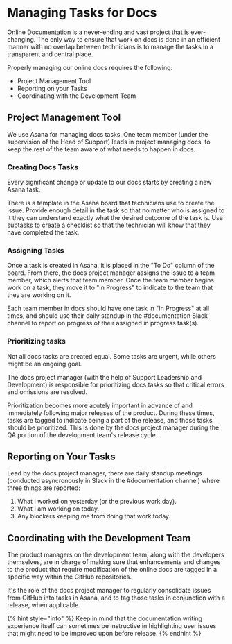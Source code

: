 # Managing Tasks for Docs

Online Documentation is a never-ending and vast project that is ever-changing. The only way to ensure that work on docs is done in an efficient manner with no overlap between technicians is to manage the tasks in a transparent and central place.

Properly managing our online docs requires the following:

* Project Management Tool
* Reporting on your Tasks
* Coordinating with the Development Team

## Project Management Tool

We use Asana for managing docs tasks. One team member \(under the supervision of the Head of Support\) leads in project managing docs, to keep the rest of the team aware of what needs to happen in docs.

### Creating Docs Tasks

Every significant change or update to our docs starts by creating a new Asana task. 

There is a template in the Asana board that technicians use to create the issue. Provide enough detail in the task so that no matter who is assigned to it they can understand exactly what the desired outcome of the task is. Use subtasks to create a checklist so that the technician will know that they have completed the task.

### Assigning Tasks

Once a task is created in Asana, it is placed in the "To Do" column of the board. From there, the docs project manager assigns the issue to a team member, which alerts that team member. Once the team member begins work on a task, they move it to "In Progress" to indicate to the team that they are working on it. 

Each team member in docs should have one task in "In Progress" at all times, and should use their daily standup in the #documentation Slack channel to report on progress of their assigned in progress task\(s\).

### Prioritizing tasks

Not all docs tasks are created equal. Some tasks are urgent, while others might be an ongoing goal.

The docs project manager \(with the help of Support Leadership and Development\) is responsible for prioritizing docs tasks so that critical errors and omissions are resolved. 

Prioritization becomes more acutely important in advance of and immediately following major releases of the product. During these times, tasks are tagged to indicate being a part of the release, and those tasks should be prioritized. This is done by the docs project manager during the QA portion of the development team's release cycle.

## Reporting on Your Tasks

Lead by the docs project manager, there are daily standup meetings \(conducted asyncronously in Slack in the #documentation channel\) where three things are reported:

1. What I worked on yesterday \(or the previous work day\).
1. What I am working on today.
1. Any blockers keeping me from doing that work today.

## Coordinating with the Development Team

The product managers on the development team, along with the developers themselves, are in charge of making sure that enhancements and changes to the product that require modification of the online docs are tagged in a specific way within the GitHub repositories. 

It's the role of the docs project manager to regularly consolidate issues from GitHub into tasks in Asana, and to tag those tasks in conjunction with a release, when applicable.

{% hint style="info" %}
Keep in mind that the documentation writing experience itself can sometimes be instructive in highlighting user issues that might need to be improved upon before release.
{% endhint %}

